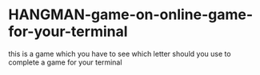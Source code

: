 # HANGMAN-game-on-online-game-for-your-terminal
this is a game which you have to see which letter should you use to complete a game   for your terminal

